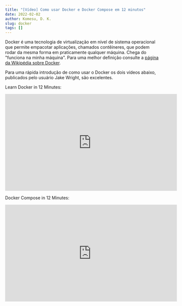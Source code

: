 ```yaml
---
title: "[Vídeo] Como usar Docker e Docker Compose em 12 minutos"
date: 2022-02-02
author: Komesu, D. K.
slug: docker
tags: []
---
```


Docker é uma tecnologia de virtualização em nível de sistema operacional que permite empacotar aplicações, chamados contêineres, que podem rodar da mesma forma em praticamente qualquer máquina. Chega do "funciona na minha máquina". Para uma melhor definição consulte a [página da Wikipédia sobre Docker](https://en.wikipedia.org/wiki/Docker_(software)).

Para uma rápida introdução de como usar o Docker os dois vídeos abaixo, publicados pelo usuário Jake Wright, são excelentes.

Learn Docker in 12 Minutes:

<iframe width="560" height="315" src="https://www.youtube-nocookie.com/embed/YFl2mCHdv24" title="YouTube video player" frameborder="0" allow="accelerometer; autoplay; clipboard-write; encrypted-media; gyroscope; picture-in-picture" allowfullscreen></iframe>

Docker Compose in 12 Minutes:

<iframe width="560" height="315" src="https://www.youtube-nocookie.com/embed/Qw9zlE3t8Ko" title="YouTube video player" frameborder="0" allow="accelerometer; autoplay; clipboard-write; encrypted-media; gyroscope; picture-in-picture" allowfullscreen></iframe>
